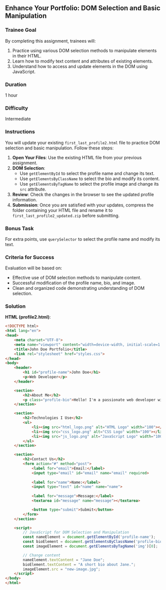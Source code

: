 ## Enhance Your Portfolio: DOM Selection and Basic Manipulation

### Trainee Goal
By completing this assignment, trainees will:
1. Practice using various DOM selection methods to manipulate elements in their HTML.
2. Learn how to modify text content and attributes of existing elements.
3. Understand how to access and update elements in the DOM using JavaScript.

### Duration
1 hour

### Difficulty
Intermediate

### Instructions
You will update your existing `first_last_profile2.html` file to practice DOM selection and basic manipulation. Follow these steps:

1. **Open Your Files**: Use the existing HTML file from your previous assignment.
2. **DOM Selection**:
   - Use `getElementById` to select the profile name and change its text.
   - Use `getElementsByClassName` to select the bio and modify its content.
   - Use `getElementsByTagName` to select the profile image and change its `src` attribute.
3. **Review**: Check the changes in the browser to see the updated profile information.
4. **Submission**: Once you are satisfied with your updates, compress the folder containing your HTML file and rename it to `first_last_profile2_updated.zip` before submitting.

### Bonus Task
For extra points, use `querySelector` to select the profile name and modify its text. 

### Criteria for Success
Evaluation will be based on:
- Effective use of DOM selection methods to manipulate content.
- Successful modification of the profile name, bio, and image.
- Clean and organized code demonstrating understanding of DOM selection.

### Solution
**HTML (profile2.html)**:
```html
<!DOCTYPE html>
<html lang="en">
<head>
    <meta charset="UTF-8">
    <meta name="viewport" content="width=device-width, initial-scale=1.0">
    <title>John Doe Portfolio</title>
    <link rel="stylesheet" href="styles.css">
</head>
<body>
    <header>
        <h1 id="profile-name">John Doe</h1>
        <p>Web Developer</p>
    </header>

    <section>
        <h2>About Me</h2>
        <p class="profile-bio">Hello! I'm a passionate web developer with skills in HTML, CSS, and JavaScript.</p>
    </section>

    <section>
        <h2>Technologies I Use</h2>
        <ul>
            <li><img src="html_logo.png" alt="HTML Logo" width="100"></li>
            <li><img src="css_logo.png" alt="CSS Logo" width="100"></li>
            <li><img src="js_logo.png" alt="JavaScript Logo" width="100"></li>
        </ul>
    </section>

    <section>
        <h2>Contact Us</h2>
        <form action="#" method="post">
            <label for="email">Email:</label>
            <input type="email" id="email" name="email" required>
            
            <label for="name">Name:</label>
            <input type="text" id="name" name="name">
            
            <label for="message">Message:</label>
            <textarea id="message" name="message"></textarea>

            <button type="submit">Submit</button>
        </form>
    </section>

    <script>
        // JavaScript for DOM Selection and Manipulation
        const nameElement = document.getElementById('profile-name');
        const bioElement = document.getElementsByClassName('profile-bio')[0];
        const imageElement = document.getElementsByTagName('img')[0];

        // Change content
        nameElement.textContent = "Jane Doe";
        bioElement.textContent = "A short bio about Jane.";
        imageElement.src = "new-image.jpg";
    </script>
</body>
</html>
```